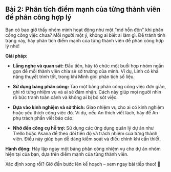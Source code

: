 
## Bài 2: Phân tích điểm mạnh của từng thành viên để phân công hợp lý

Bạn có bao giờ thấy nhóm mình hoạt động như một "mớ hỗn độn" khi phân công công việc chưa? Mỗi người một ý, không ai biết ai làm gì. Để tránh tình trạng này, hãy phân tích điểm mạnh của từng thành viên để phân công hợp lý nhé!

**Giải pháp:**

- **Lắng nghe và quan sát:** Đầu tiên, hãy tổ chức một buổi họp nhóm ngắn gọn để mỗi thành viên chia sẻ sở trường của mình. Ví dụ, Linh có khả năng thuyết trình tốt, trong khi Minh giỏi phân tích số liệu.
  
- **Sử dụng bảng phân công:** Tạo một bảng phân công công việc đơn giản, ghi rõ từng nhiệm vụ và ai sẽ đảm nhận. Cách này giúp mọi người nhìn rõ bức tranh toàn cảnh và không ai bị bỏ sót việc.
  
- **Dựa vào kinh nghiệm và sở thích:** Giao nhiệm vụ cho ai có kinh nghiệm hoặc yêu thích công việc đó. Ví dụ, nếu An thích viết lách, hãy để An phụ trách phần viết báo cáo.
  
- **Nhờ đến công cụ hỗ trợ:** Sử dụng các ứng dụng quản lý dự án như Trello hoặc Asana để theo dõi tiến độ và trách nhiệm của từng thành viên. Điều này giúp bạn dễ dàng kiểm soát và điều chỉnh khi cần thiết.

**Hành động:** Hãy lập ngay một bảng phân công nhiệm vụ cho dự án nhóm hiện tại của bạn, dựa trên điểm mạnh của từng thành viên.

Xác định xong rồi? Giờ đến bước lên kế hoạch – xem ngay bài tiếp theo! 🚀